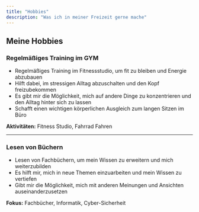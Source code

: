 ```yaml
---
title: "Hobbies"
description: "Was ich in meiner Freizeit gerne mache"
---
```


## Meine Hobbies

### Regelmäßiges Training im GYM

- Regelmäßiges Training im Fitnessstudio, um fit zu bleiben und Energie abzubauen
- Hilft dabei, im stressigen Alltag abzuschalten und den Kopf freizubekommen
- Es gibt mir die Möglichkeit, mich auf andere Dinge zu konzentrieren und den Alltag hinter sich zu lassen
- Schafft einen wichtigen körperlichen Ausgleich zum langen Sitzen im Büro

**Aktivitäten:** Fitness Studio, Fahrrad Fahren

---

### Lesen von Büchern

- Lesen von Fachbüchern, um mein Wissen zu erweitern und mich weiterzubilden
- Es hilft mir, mich in neue Themen einzuarbeiten und mein Wissen zu vertiefen
- Gibt mir die Möglichkeit, mich mit anderen Meinungen und Ansichten auseinanderzusetzen

**Fokus:** Fachbücher, Informatik, Cyber-Sicherheit